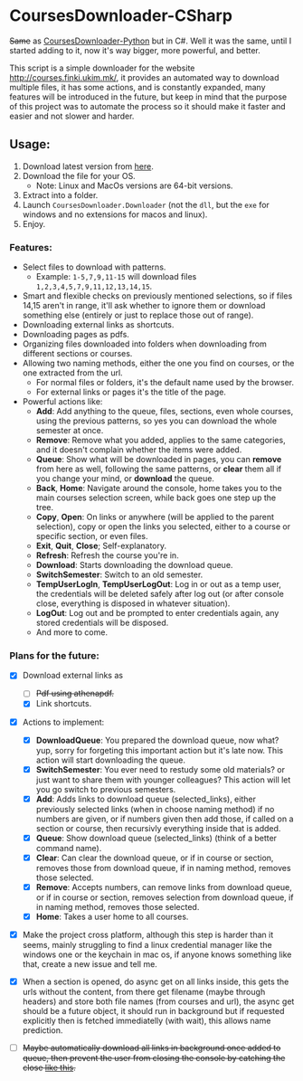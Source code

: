 # CoursesDownloader-CSharp

~~Same~~ as [CoursesDownloader-Python](https://github.com/anton31kah/CoursesDownloader-Python) but in C#. Well it was the same, until I started adding to it, now it's way bigger, more powerful, and better.

This script is a simple downloader for the website http://courses.finki.ukim.mk/, it provides an automated way to download multiple files, it has some actions, and is constantly expanded, many features will be introduced in the future, but keep in mind that the purpose of this project was to automate the process so it should make it faster and easier and not slower and harder.

## Usage:
1. Download latest version from [here](https://github.com/anton31kah/CoursesDownloader-CSharp/releases/latest).
2. Download the file for your OS.
    - Note: Linux and MacOs versions are 64-bit versions.
3. Extract into a folder.
4. Launch `CoursesDownloader.Downloader` (not the `dll`, but the `exe` for windows and no extensions for macos and linux).
5. Enjoy.

### Features:
- Select files to download with patterns.
    - Example: `1-5,7,9,11-15` will download files `1,2,3,4,5,7,9,11,12,13,14,15`.
- Smart and flexible checks on previously mentioned selections, so if files 14,15 aren't in range, it'll ask whether to ignore them or download something else (entirely or just to replace those out of range).
- Downloading external links as shortcuts.
- Downloading pages as pdfs.
- Organizing files downloaded into folders when downloading from different sections or courses.
- Allowing two naming methods, either the one you find on courses, or the one extracted from the url.
  - For normal files or folders, it's the default name used by the browser.
  - For external links or pages it's the title of the page.
- Powerful actions like:
  - **Add**: Add anything to the queue, files, sections, even whole courses, using the previous patterns, so yes you can download the whole semester at once.
  - **Remove**: Remove what you added, applies to the same categories, and it doesn't complain whether the items were added.
  - **Queue**: Show what will be downloaded in pages, you can **remove** from here as well, following the same patterns, or **clear** them all if you change your mind, or **download** the queue.
  - **Back**, **Home**: Navigate around the console, home takes you to the main courses selection screen, while back goes one step up the tree.
  - **Copy**, **Open**: On links or anywhere (will be applied to the parent selection), copy or open the links you selected, either to a course or specific section, or even files.
  - **Exit**, **Quit**, **Close**; Self-explanatory.
  - **Refresh**: Refresh the course you're in.
  - **Download**: Starts downloading the download queue.
  - **SwitchSemester**: Switch to an old semester.
  - **TempUserLogIn**, **TempUserLogOut**: Log in or out as a temp user, the credentials will be deleted safely after log out (or after console close, everything is disposed in whatever situation).
  - **LogOut**: Log out and be prompted to enter credentials again, any stored credentials will be disposed.
  - And more to come.

### Plans for the future:
- [x] Download external links as
    - [ ] ~~Pdf using athenapdf.~~
    - [x] Link shortcuts.

- [x] Actions to implement:
  - [x] **DownloadQueue**: You prepared the download queue, now what? yup, sorry for forgeting this important action but it's late now. This action will start downloading the queue.
  - [x] **SwitchSemester**: You ever need to restudy some old materials? or just want to share them with younger colleagues? This action will let you go switch to previous semesters.
  - [x] **Add**: Adds links to download queue (selected_links), either previously selected links (when in choose naming method) if no numbers are given, or if numbers given then add those, if called on a section or course, then recursivly everything inside that is added.
  - [x] **Queue**: Show download queue (selected_links) (think of a better command name).
  - [x] **Clear**: Can clear the download queue, or if in course or section, removes those from download queue, if in naming method, removes those selected.
  - [x] **Remove**: Accepts numbers, can remove links from download queue, or if in course or section, removes selection from download queue, if in naming method, removes those selected.
  - [x] **Home**: Takes a user home to all courses.

- [x] Make the project cross platform, although this step is harder than it seems, mainly struggling to find a linux credential manager like the windows one or the keychain in mac os, if anyone knows something like that, create a new issue and tell me.

- [x] When a section is opened, do async get on all links inside, this gets the urls without the content, from there get filename (maybe through headers) and store both file names (from courses and url), the async get should be a future object, it should run in background but if requested explicitly then is fetched immediatelly (with wait), this allows name prediction.

- [ ] ~~Maybe automatically download all links in background once added to queue, then prevent the user from closing the console by catching the close [like this](https://stackoverflow.com/a/5334683/6877477).~~
